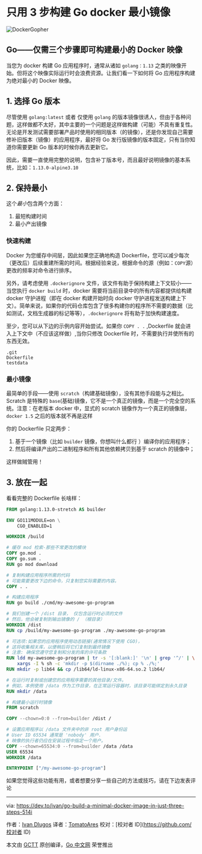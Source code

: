 # 只用 3 步构建 Go docker 最小镜像

![DockerGopher](https://raw.githubusercontent.com/ashleymcnamara/gophers/master/DockerGopher.png)

## Go——仅需三个步骤即可构建最小的 Docker 映像

当您为 docker 构建 Go 应用程序时，通常从诸如 `golang：1.13` 之类的映像开始。但将这个映像实际运行时会浪费资源。让我们看一下如何将 Go 应用程序构建为绝对最小的 Docker 映像。

## 1. 选择 Go 版本

尽管使用 `golang:latest` 或者 仅使用 `golang` 的版本镜像很诱人，但由于各种问题，这样做都不太好，其中主要的一个问题是这样做构建（可能）不具有重复性。无论是开发测试需要部署产品时使用的相同版本（的镜像），还是你发现自己需要修补旧版本（镜像）的应用程序，最好将 Go 发行版镜像的版本固定，只有当你知道你需要更新 Go 版本的时候你再去更新它。

因此，需要一直使用完整的说明，包含补丁版本号，而且最好说明镜像的基本系统，比如：`1.13.0-alpine3.10`

## 2. 保持最小

这个*最小*包含两个方面：

1. 最短构建时间
2. 最小产出镜像

### 快速构建

Docker 为您缓存中间层，因此如果您正确地构造 Dockerfile，您可以减少每次（更改后）后续重建所需的时间。根据经验来说，根据命令的源（例如：`COPY`源）更改的频率对命令进行排序。

<!-- markdown 在这里是文档格式吗？还是只是 标记 -->
另外，请考虑使用 `.dockerignore` 文件，该文件有助于保持构建上下文较小——当您执行 `docker build` 时，docker 需要将当前目录中的所有内容都提供给构建 docker 守护进程（即在 docker 构建开始时向 docker 守护进程发送构建上下文）。简单来说，如果你的代码仓库包含了很多构建你的程序所不需要的数据（比如测试，文档生成器的标记等等），`.dockerignore` 将有助于加快构建速度。
<!-- 怎么翻译都很别扭，校对时留意一下 -->
至少，您可以从下边的示例内容开始尝试。如果你 `COPY . .` ,Dockerfile 就会进入上下文中（不应该这样做）,当你只修改 Dockerfile 时，不需要执行并使所有的东西无效。

```shell
.git
Dockerfile
testdata
```

### 最小镜像

<!-- explicit 有点别扭 -->
最简单的手段——使用 `scratch`（构建基础镜像），没有其他手段能与之相比。Scratch 是特殊的 `base`(基础)镜像，它不是一个真正的镜像，而是一个完全空的系统。注意：在老版本 docker 中，显式的 scratch 镜像作为一个真正的镜像层，`docker 1.5` 之后的版本就不再是这样

你的 Dockerfile 只定两步：

1. 基于一个镜像（比如 `builder` 镜像，你想叫什么都行 ）编译你的应用程序；
2. 然后将编译产出的二进制程序和所有其他依赖拷贝到基于 scratch 的镜像中；

这样做贼管用！

## 3. 放在一起

看看完整的 Dockerfile 长啥样：

```dockerfile
FROM golang:1.13.0-stretch AS builder

ENV GO111MODULE=on \
    CGO_ENABLED=1

WORKDIR /build

# 缓存 mod 检索-那些不常更改的模块
COPY go.mod .
COPY go.sum .
RUN go mod download

# 复制构建应用程序所需的代码
# 可能需要更改下边的命令，只复制您实际需要的内容。
COPY . .

# 构建应用程序
RUN go build ./cmd/my-awesome-go-program

# 我们创建一个 /dist 目录， 仅包含运行时必须的文件
# 然后，他会被复制到输出镜像的 / （根目录）
WORKDIR /dist
RUN cp /build/my-awesome-go-program ./my-awesome-go-program

# 可选项:如果您的应用程序使用动态链接(通常情况下使用 CGO)，
# 这将收集相关库，以便稍后将它们复制到最终镜像
# 注意: 确保您遵守您复制和分发的库的许可条款
RUN ldd my-awesome-go-program | tr -s '[:blank:]' '\n' | grep '^/' | \
    xargs -I % sh -c 'mkdir -p $(dirname ./%); cp % ./%;'
RUN mkdir -p lib64 && cp /lib64/ld-linux-x86-64.so.2 lib64/

# 在运行时复制或创建您的应用程序需要的其他目录/文件。
# 例如，本例使用 /data 作为工作目录，在正常运行容器时，该目录可能绑定到永久目录
RUN mkdir /data

# 构建最小运行时镜像
FROM scratch

COPY --chown=0:0 --from=builder /dist /

# 设置应用程序以 /data 文件夹中的非 root 用户身份运
# User ID 65534 通常是 'nobody' 用户.
# 映像的执行者仍应在安装过程中指定一个用户。
COPY --chown=65534:0 --from=builder /data /data
USER 65534
WORKDIR /data

ENTRYPOINT ["/my-awesome-go-program"]
```

如果您觉得这些功能有用，或者想要分享一些自己的方法或技巧，请在下边发表评论

---

via: <https://dev.to/ivan/go-build-a-minimal-docker-image-in-just-three-steps-514i>

作者：[Ivan Dlugos](https://github.com/vaind)
译者：[TomatoAres](https://github.com/TomatoAres)
校对：[校对者 ID](https://github.com/校对者 ID)

本文由 [GCTT](https://github.com/studygolang/GCTT) 原创编译，[Go 中文网](https://studygolang.com/) 荣誉推出
